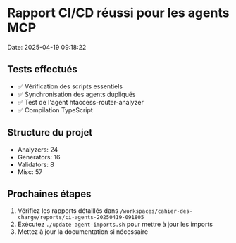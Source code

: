 # Rapport CI/CD réussi pour les agents MCP
Date: 2025-04-19 09:18:22

## Tests effectués
- ✅ Vérification des scripts essentiels
- ✅ Synchronisation des agents dupliqués
- ✅ Test de l'agent htaccess-router-analyzer
- ✅ Compilation TypeScript

## Structure du projet
- Analyzers: 24
- Generators: 16
- Validators: 8
- Misc: 57

## Prochaines étapes
1. Vérifiez les rapports détaillés dans `/workspaces/cahier-des-charge/reports/ci-agents-20250419-091805`
2. Exécutez `./update-agent-imports.sh` pour mettre à jour les imports
3. Mettez à jour la documentation si nécessaire

